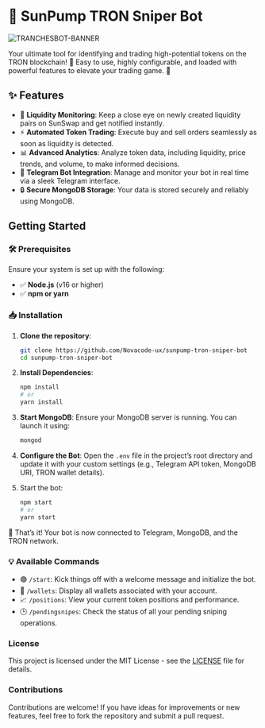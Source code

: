 # 🌟 SunPump TRON Sniper Bot

![TRANCHESBOT-BANNER](https://github.com/user-attachments/assets/0f4e8f1a-e4f3-46b4-8259-ab89dc2fc8ed)

Your ultimate tool for identifying and trading high-potential tokens on the TRON blockchain! 🎯 Easy to use, highly configurable, and loaded with powerful features to elevate your trading game. 🚀

## ✨ Features

- 🔔 **Liquidity Monitoring**: Keep a close eye on newly created liquidity pairs on SunSwap and get notified instantly.
- ⚡ **Automated Token Trading**: Execute buy and sell orders seamlessly as soon as liquidity is detected.
- 📊 **Advanced Analytics**: Analyze token data, including liquidity, price trends, and volume, to make informed decisions.
- 💬 **Telegram Bot Integration**: Manage and monitor your bot in real time via a sleek Telegram interface.
- 🔒 **Secure MongoDB Storage**: Your data is stored securely and reliably using MongoDB.

## Getting Started

### 🛠️ Prerequisites

Ensure your system is set up with the following:

- ✅ **Node.js** (v16 or higher)
- ✅ **npm or yarn**

### 📥 Installation

1. **Clone the repository**:
   ```bash
   git clone https://github.com/Novacode-ux/sunpump-tron-sniper-bot
   cd sunpump-tron-sniper-bot
   ```

2. **Install Dependencies**:
   ```bash
   npm install
   # or
   yarn install
   ```

3. **Start MongoDB**:
   Ensure your MongoDB server is running. You can launch it using:
   ```bash
   mongod
   ```

4. **Configure the Bot**:
   Open the `.env` file in the project’s root directory and update it with your custom settings (e.g., Telegram API token, MongoDB URI, TRON wallet details).

5. Start the bot:
   ```bash
   npm start
   # or
   yarn start
   ```

🎉 That’s it! Your bot is now connected to Telegram, MongoDB, and the TRON network.

### 💡 Available Commands
- 🟢 `/start`: Kick things off with a welcome message and initialize the bot.
- 👜 `/wallets`: Display all wallets associated with your account.
- 📈 `/positions`: View your current token positions and performance.
- 🕒 `/pendingsnipes`: Check the status of all your pending sniping operations.
  
### License

This project is licensed under the MIT License - see the [LICENSE](LICENSE) file for details.

### Contributions

Contributions are welcome! If you have ideas for improvements or new features, feel free to fork the repository and submit a pull request.
